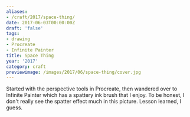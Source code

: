 ```yaml
---
aliases:
- /craft/2017/space-thing/
date: 2017-06-03T00:00:00Z
draft: 'false'
tags:
- drawing
- Procreate
- Infinite Painter
title: Space Thing
year: '2017'
category: craft
previewimage: /images/2017/06/space-thing/cover.jpg
---
```

Started with the perspective tools in Procreate, then wandered over to Infinite Painter which has a spattery
ink brush that I enjoy. To be honest, I don't really see the spatter effect much in this picture. Lesson
learned, I guess.
